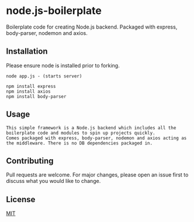 # node.js-boilerplate

Boilerplate code for creating Node.js backend. Packaged with express, body-parser, nodemon and axios. 

## Installation

Please ensure node is installed prior to forking.

```
node app.js - (starts server)

npm install express
npm install axios
npm install body-parser
```

## Usage

```
This simple framework is a Node.js backend which includes all the boilerplate code and modules to spin up projects quickly. 
Comes packaged with express, body-parser, nodemon and axios acting as the middleware. There is no DB dependencies packaged in. 
```

## Contributing
Pull requests are welcome. For major changes, please open an issue first to discuss what you would like to change.


## License
[MIT](https://choosealicense.com/licenses/mit/)
